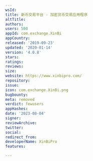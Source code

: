 ```yaml
---
wsId: 
title: 新币交易平台 - 加密货币交易应用程序
altTitle: 
authors: 
users: 500
appId: com.exchange.XinBi
appCountry: 
released: '2019-09-23'
updated: '2020-01-14'
version: '4.0.8'
stars: 
ratings: 
reviews: 
size: 
website: https://www.xinbipro.com/
repository: 
issue: 
icon: com.exchange.XinBi.png
bugbounty: 
meta: removed
verdict: fewusers
appHashes: 
date: '2023-08-04'
signer: 
reviewArchive: 
twitter: 
social: 
redirect_from: 
developerName: XinBiPro
features: 

---
```


